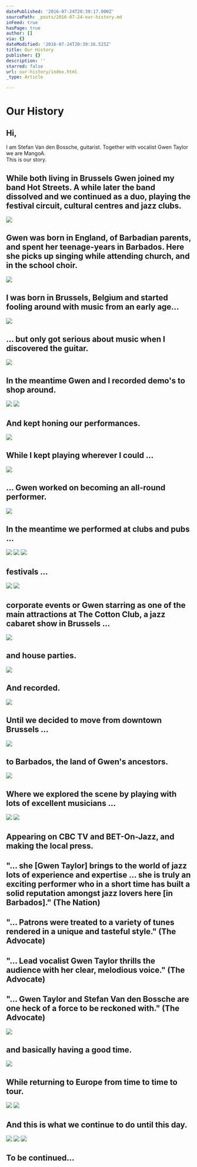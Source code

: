 ```yaml
---
datePublished: '2016-07-24T20:39:17.000Z'
sourcePath: _posts/2016-07-24-our-history.md
inFeed: true
hasPage: true
author: []
via: {}
dateModified: '2016-07-24T20:39:16.525Z'
title: Our History
publisher: {}
description: ''
starred: false
url: our-history/index.html
_type: Article

---
```

# Our History

## Hi,   
I am Stefan Van den Bossche, guitarist. Together with vocalist Gwen Taylor we are MangoA.   
This is our story.

## While both living in Brussels Gwen joined my band Hot Streets. A while later the band dissolved and we continued as a duo, playing the festival circuit, cultural centres and jazz clubs.
![](https://the-grid-user-content.s3-us-west-2.amazonaws.com/7f26cecb-d2ce-486f-9cc6-9214bb19f696.jpg)

## Gwen was born in England, of Barbadian parents, and spent her teenage-years in Barbados. Here she picks up singing while attending church, and in the school choir.
![](https://the-grid-user-content.s3-us-west-2.amazonaws.com/dcd998fa-2dc4-4430-9029-1c3b30994ea3.jpg)

## I was born in Brussels, Belgium and started fooling around with music from an early age...
![](https://s3-us-west-2.amazonaws.com/the-grid-img/p/5bc06445bab6a7ae3158dd4599035609dbf9ef97.jpg)

## ... but only got serious about music when I discovered the guitar.
![](https://s3-us-west-2.amazonaws.com/the-grid-img/p/912c9b41184925666b54171fd58633456c7d8dbb.jpg)

## In the meantime Gwen and I recorded demo's to shop around.
![](https://the-grid-user-content.s3-us-west-2.amazonaws.com/268a6d69-0ebb-46ea-a455-f26a2d80207b.jpg)
![](https://s3-us-west-2.amazonaws.com/the-grid-img/p/4a948cd6251e024ded7e12eb74714a83376b4379.jpg)

## And kept honing our performances.
![](https://the-grid-user-content.s3-us-west-2.amazonaws.com/38f3c27b-bf45-4c91-b42c-0c0e5e397e30.jpg)

## While I kept playing wherever I could ...
![](https://s3-us-west-2.amazonaws.com/the-grid-img/p/2bf9a16f5804c8de4aade16d824737dc7bf42c58.jpg)

## ... Gwen worked on becoming an all-round performer.
![](https://the-grid-user-content.s3-us-west-2.amazonaws.com/ca314f2e-f542-4246-ab3a-c48f0d1db5a3.jpg)

## In the meantime we performed at clubs and pubs ...
![](https://the-grid-user-content.s3-us-west-2.amazonaws.com/fbbad21a-360a-4d7c-9dca-1e3244372ce9.jpg)
![](https://the-grid-user-content.s3-us-west-2.amazonaws.com/4d2bedf4-df55-405e-bbc1-9d936477b513.jpg)
![](https://s3-us-west-2.amazonaws.com/the-grid-img/p/07499d8ff86501f94fb41f0ee27a8830be08e867.jpg)

## festivals ...
![](https://the-grid-user-content.s3-us-west-2.amazonaws.com/61ae0e72-cd74-400c-b8bd-5880a7f54e1a.jpg)
![](https://s3-us-west-2.amazonaws.com/the-grid-img/p/15c6f5b037e710aec8e1374e2dbb9a5487677528.jpg)

## corporate events or Gwen starring as one of the main attractions at The Cotton Club, a jazz cabaret show in Brussels ...
![](https://s3-us-west-2.amazonaws.com/the-grid-img/p/9dedd947473d04caf983f82bc039ce56c77e3133.jpg)

## and house parties.
![](https://s3-us-west-2.amazonaws.com/the-grid-img/p/a130ef9a425e84d17034142ee177c54fc0770a8c.jpg)

## And recorded.
![](https://the-grid-user-content.s3-us-west-2.amazonaws.com/8738883e-59e7-42f8-9bda-10f3733ddd87.jpg)

## Until we decided to move from downtown Brussels ...
![](https://the-grid-user-content.s3-us-west-2.amazonaws.com/30ffaf09-7667-4738-9062-30d7d0e9a5d9.jpg)

## to Barbados, the land of Gwen's ancestors.
![](https://s3-us-west-2.amazonaws.com/the-grid-img/p/3eaef3be9065a311eec0a900b8a8f99528272523.jpg)

## Where we explored the scene by playing with lots of excellent musicians ...
![](https://the-grid-user-content.s3-us-west-2.amazonaws.com/52eac893-8001-4fdc-bd2d-36f3076f0588.jpg)
![](https://s3-us-west-2.amazonaws.com/the-grid-img/p/ea72e1d359c3d64ddc0add39ffcbfa2ca3da0c55.jpg)

## Appearing on CBC TV and BET-On-Jazz, and making the local press.

## "... she \[Gwen Taylor\] brings to the world of jazz lots of experience and expertise ... she is truly an exciting performer who in a short time has built a solid reputation amongst jazz lovers here \[in Barbados\]." (The Nation)

## "... Patrons were treated to a variety of tunes rendered in a unique and tasteful style." (The Advocate)

## "... Lead vocalist Gwen Taylor thrills the audience with her clear, melodious voice." (The Advocate)

## "... Gwen Taylor and Stefan Van den Bossche are one heck of a force to be reckoned with." (The Advocate)
![](https://the-grid-user-content.s3-us-west-2.amazonaws.com/53342a16-0ec6-4982-bf56-7b3f0cfcb458.jpg)

## and basically having a good time.
![](https://the-grid-user-content.s3-us-west-2.amazonaws.com/a8337803-28b6-4e59-b053-cc02a0c70abe.jpg)

## While returning to Europe from time to time to tour.
![](https://s3-us-west-2.amazonaws.com/the-grid-img/p/5ac3f169c5ab1299143f22133ea0acb4ba5acee3.jpg)
![](https://s3-us-west-2.amazonaws.com/the-grid-img/p/194be0579922bdcc75ace518d8adc894d3c96599.jpg)

## And this is what we continue to do until this day.
![](https://the-grid-user-content.s3-us-west-2.amazonaws.com/139ea741-c335-4bbe-96a2-1817cd152407.jpg)
![](https://s3-us-west-2.amazonaws.com/the-grid-img/p/b054f0a3dde1bd9c6410531df301cf36984d8598.jpg)
![](https://the-grid-user-content.s3-us-west-2.amazonaws.com/88b0f553-3fba-4378-8245-30410408e205.jpg)

## To be continued...